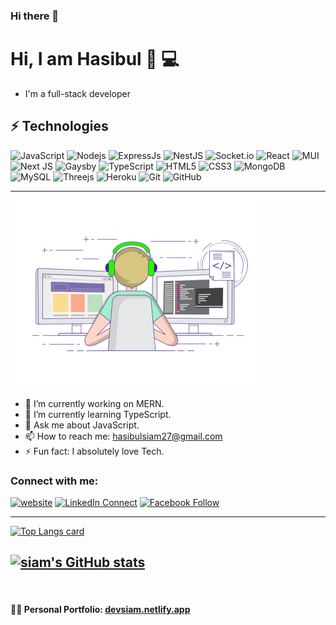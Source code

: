 ### Hi there 👋

# Hi, I am Hasibul 👋 :computer:

- I'm a full-stack developer

## ⚡ Technologies

![JavaScript](https://img.shields.io/badge/-JavaScript-black?style=flat-square&logo=javascript)
![Nodejs](https://img.shields.io/badge/Node.js-43853D?style=flat-square&logo=node-dot-js&logoColor=white)
![ExpressJs](https://img.shields.io/badge/Express.js-000000?style=flat-square&logo=express&logoColor=white)
![NestJS](https://img.shields.io/badge/nestjs-%23E0234E.svg?style=flat-square&logo=nestjs&logoColor=white)
![Socket.io](https://img.shields.io/badge/Socket.io-black?style=flat-square&logo=socket.io&badgeColor=010101)
![React](https://img.shields.io/badge/-React-black?style=flat-square&logo=react)
![MUI](https://img.shields.io/badge/MUI-%230081CB.svg?style=flat-square&logo=mui&logoColor=white)
![Next JS](https://img.shields.io/badge/Next-black?style=flat-square&logo=next.js&logoColor=white)
![Gaysby](https://img.shields.io/badge/Gatsby-663399?style=flat-square&logo=gatsby&logoColor=white)
![TypeScript](https://img.shields.io/badge/-TypeScript-007ACC?style=flat-square&logo=typescript&logoColor=white)
![HTML5](https://img.shields.io/badge/-HTML5-E34F26?style=flat-square&logo=html5&logoColor=white)
![CSS3](https://img.shields.io/badge/-CSS3-1572B6?style=flat-square&logo=css3)
![MongoDB](https://img.shields.io/badge/-MongoDB-black?style=flat-square&logo=mongodb)
![MySQL](https://img.shields.io/badge/MySQL-005C84?style=flat-square&logo=mysql&logoColor=white)
![Threejs](https://img.shields.io/badge/threejs-black?style=flat-square&logo=three.js&logoColor=white)
![Heroku](https://img.shields.io/badge/-Heroku-430098?style=flat-square&logo=heroku)
![Git](https://img.shields.io/badge/-Git-black?style=flat-square&logo=git)
![GitHub](https://img.shields.io/badge/-GitHub-181717?style=flat-square&logo=github)

---

<img alt="cover GIF" height=300 width=400 src="https://raw.githubusercontent.com/Siam456/Siam456/main/Image/cover.gif" />


- 🔭 I’m currently working on MERN.
- 🌱 I’m currently learning TypeScript.
- 💬 Ask me about JavaScript. 
- 📫 How to reach me: hasibulsiam27@gmail.com 
- ⚡ Fun fact: I absolutely love Tech.

### Connect with me:

[![website](https://img.shields.io/badge/Website-46a2f1.svg?&style=flat-square&logo=Google-Chrome&logoColor=white&link=https://devsiam.netlify.app/)](https://devsiam.netlify.app/)
[![LinkedIn Connect](https://img.shields.io/badge/%20-Connect-black?color=14171A&labelColor=212121&logo=linkedin&logoColor=ffffff)](https://www.linkedin.com/in/hasib11038/)
[![Facebook Follow](https://img.shields.io/badge/%20-Follow-black?color=14171A&labelColor=1976d2&logo=facebook&logoColor=ffffff)](https://www.facebook.com/profile.php?id=100005289167762)

---


[![Top Langs card](https://github-readme-stats.vercel.app/api/top-langs/?username=Siam456&theme=vue)](https://github.com/siam456/github-readme-stats)
<br />

[![siam's GitHub stats](https://github-readme-stats.vercel.app/api?username=Siam456&theme=vue)](https://github.com/anuraghazra/github-readme-stats)
---
<br />



#### :technologist: Personal Portfolio: [devsiam.netlify.app](https://devsiam.netlify.app/)
